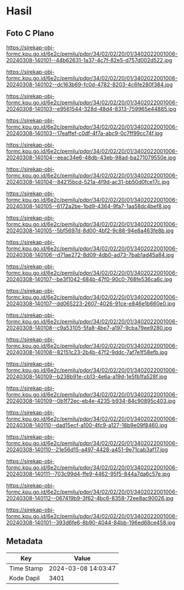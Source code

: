 # Hasil

## Foto C Plano

https://sirekap-obj-formc.kpu.go.id/6e2c/pemilu/pdpr/34/02/02/20/01/3402022001006-20240308-140101--44b62631-1a37-4c7f-82e5-d757d002d522.jpg

https://sirekap-obj-formc.kpu.go.id/6e2c/pemilu/pdpr/34/02/02/20/01/3402022001006-20240308-140102--dc163b69-fc0d-4782-8203-4c6fe280f384.jpg

https://sirekap-obj-formc.kpu.go.id/6e2c/pemilu/pdpr/34/02/02/20/01/3402022001006-20240308-140103--e9561544-328d-48d4-8313-759965e44885.jpg

https://sirekap-obj-formc.kpu.go.id/6e2c/pemilu/pdpr/34/02/02/20/01/3402022001006-20240308-140103--17eaffef-c0df-4f7a-abc9-0c7ff99cc74f.jpg

https://sirekap-obj-formc.kpu.go.id/6e2c/pemilu/pdpr/34/02/02/20/01/3402022001006-20240308-140104--eeac34e6-48db-43eb-98ad-ba271079550e.jpg

https://sirekap-obj-formc.kpu.go.id/6e2c/pemilu/pdpr/34/02/02/20/01/3402022001006-20240308-140104--84215bcd-521a-4f9d-ac31-bb50d0fce17c.jpg

https://sirekap-obj-formc.kpu.go.id/6e2c/pemilu/pdpr/34/02/02/20/01/3402022001006-20240308-140105--6172a2be-1bd9-4364-9fa7-1aa58dc4bef8.jpg

https://sirekap-obj-formc.kpu.go.id/6e2c/pemilu/pdpr/34/02/02/20/01/3402022001006-20240308-140105--5bf5697d-8d00-4bf2-9c88-94e8a463fe8b.jpg

https://sirekap-obj-formc.kpu.go.id/6e2c/pemilu/pdpr/34/02/02/20/01/3402022001006-20240308-140106--d71ae272-8d09-4db0-ad73-7bab1ad45a84.jpg

https://sirekap-obj-formc.kpu.go.id/6e2c/pemilu/pdpr/34/02/02/20/01/3402022001006-20240308-140107--be3f1042-684b-47f0-90c0-768fe536ca6c.jpg

https://sirekap-obj-formc.kpu.go.id/6e2c/pemilu/pdpr/34/02/02/20/01/3402022001006-20240308-140107--dd065223-2607-4026-91ce-e846e1b660e0.jpg

https://sirekap-obj-formc.kpu.go.id/6e2c/pemilu/pdpr/34/02/02/20/01/3402022001006-20240308-140108--c9a53105-5fa8-4be7-a197-9cba79ee9280.jpg

https://sirekap-obj-formc.kpu.go.id/6e2c/pemilu/pdpr/34/02/02/20/01/3402022001006-20240308-140108--82151c23-2b4b-47f2-9ddc-7af7e1f58efb.jpg

https://sirekap-obj-formc.kpu.go.id/6e2c/pemilu/pdpr/34/02/02/20/01/3402022001006-20240308-140109--b238b91e-cb13-4e6a-a19d-1e5fb1fa528f.jpg

https://sirekap-obj-formc.kpu.go.id/6e2c/pemilu/pdpr/34/02/02/20/01/3402022001006-20240308-140109--0b1f72ec-eb4e-4235-b934-84c90895c403.jpg

https://sirekap-obj-formc.kpu.go.id/6e2c/pemilu/pdpr/34/02/02/20/01/3402022001006-20240308-140110--dad15ecf-a100-4fc9-a127-18b9e09f8460.jpg

https://sirekap-obj-formc.kpu.go.id/6e2c/pemilu/pdpr/34/02/02/20/01/3402022001006-20240308-140110--21e56d15-a497-4428-a451-9e71cab3af17.jpg

https://sirekap-obj-formc.kpu.go.id/6e2c/pemilu/pdpr/34/02/02/20/01/3402022001006-20240308-140111--703c99d4-ffe9-4462-95f5-844a7da6c57e.jpg

https://sirekap-obj-formc.kpu.go.id/6e2c/pemilu/pdpr/34/02/02/20/01/3402022001006-20240308-140112--067419b9-3f62-4bc6-8358-72ee8ac90026.jpg

https://sirekap-obj-formc.kpu.go.id/6e2c/pemilu/pdpr/34/02/02/20/01/3402022001006-20240308-140101--393d6fe6-8b90-4044-84bb-196ed68ce458.jpg


## Metadata

| Key        | Value               |
| ---------- | ------------------- |
| Time Stamp | 2024-03-08 14:03:47 |
| Kode Dapil | 3401                |



